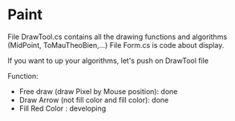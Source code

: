 # Paint

File DrawTool.cs contains all the drawing functions and algorithms (MidPoint, ToMauTheoBien,...)
File Form.cs is code about display.

If you want to up your algorithms, let's push on DrawTool file

Function:
- Free draw (draw Pixel by Mouse position): done
- Draw Arrow (not fill color and fill color): done
- Fill Red Color : developing